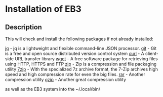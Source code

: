 # Installation of EB3

## Description

This will check and install the following packages if not already installed:

[jq](https://stedolan.github.io/jq/download/) - jq is a lightweight and flexible command-line JSON processor.
[git](https://git-scm.com/) - Git is a free and open source distributed version control system
[curl](https://curl.se/download.html) - A client-side URL transfer library
[wget](https://www.gnu.org/software/wget/) - A free software package for retrieving files using HTTP, HTTPS and FTP
[zip](https://linux.die.net/man/1/zip) - Zip is a compression and file packaging utility
[7zip](https://7zip.info/linux/) - With the specialized 7z archive format, the 7-Zip archives high speed and high compression rate for even the big files.
[rar](https://pkgs.org/download/rar) - Another compression utility
[gzip](https://pkgs.org/download/gzip) - Another great compression utility

as well as the EB3 system into the ~/.local/bin/
